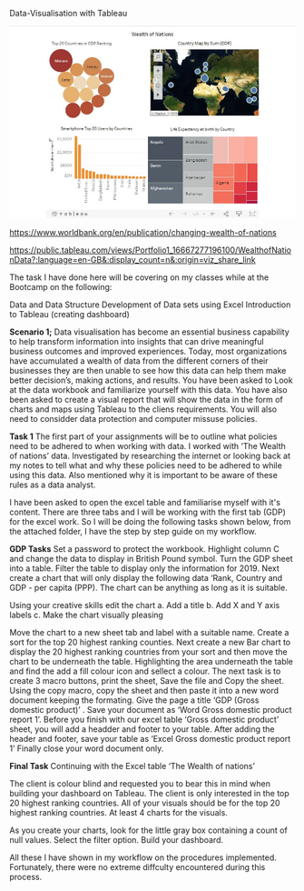 Data-Visualisation with Tableau 

![alt text](https://github.com/Munajuli/Data-Visualisation/blob/2d876b168c8fbadae0854d6e21e7150790931a97/dashboard.JPG)

https://www.worldbank.org/en/publication/changing-wealth-of-nations

https://public.tableau.com/views/Portfolio1_16667277196100/WealthofNationData?:language=en-GB&:display_count=n&:origin=viz_share_link

The task I have done here will be covering on my classes while at the Bootcamp on the following:

Data and Data Structure
Development of Data sets using Excel
Introduction to Tableau (creating dashboard)

**Scenario 1;**
Data visualisation has become an essential business capability to help transform information into insights that can drive meaningful business outcomes and improved experiences. Today, most organizations have accumulated a wealth of data from the different corners of their businesses they are then unable to see how this data can help them make better decision’s, making actions, and results.
You have been asked to Look at the data workbook and familiarize yourself with this data. You have also been asked to create a visual report that will show the data in the form of charts and maps using Tableau to the cliens requirements. You will also need to considder data protection and computer missuse policies. 

**Task 1**
The first part of your assignments will be to outline what policies need to be adhered to when working with data.
I worked with ‘The Wealth of nations’ data. Investigated by researching the internet or looking back at my notes to tell what and why these policies need to be adhered to while using this data. Also mentioned why it is important to be aware of these rules as a data analyst.  

I have been asked to open the excel table and familiarise myself with it's content. There are three tabs and I will be working with the first tab (GDP) for the excel work. So I will be doing the following tasks shown below, from the attached folder, I have the step by step guide on my workflow.

**GDP Tasks**
Set a password to protect the workbook.
Highlight column C and change the data to display in British Pound symbol.
Turn the GDP sheet into a table. 
Filter the table to display only the information for 2019.
Next create a chart that will only display the following data ‘Rank, Country and GDP - per capita (PPP).  The chart can be anything as long as it is suitable. 

Using your creative skills edit the chart 
a.	Add a title
b.	Add X and Y axis labels
c.	Make the chart visually pleasing 

Move the chart to a new sheet tab and label with a suitable name.
Create a sort for the top 20 highest ranking counties.
Next create a new Bar chart to display the 20 highest ranking countries from your sort and then move the chart to be underneath the table.
Highlighting the area underneath the table and find the add a fill colour icon and sellect a colour.
The next task is to create 3 macro buttons, print the sheet, Save the file and Copy the sheet. 
Using the copy macro, copy the sheet and then paste it into a new word document keeping the formating.  Give the page a title ‘GDP (Gross domestic product)’ .
Save your document as ‘Word Gross domestic product report 1’.
Before you finish with our excel table ‘Gross domestic product’ sheet,  you will add a headder and footer to your table.
After adding the header and footer, save your table as ‘Excel Gross domestic product report 1’
Finally close your word document only.

**Final Task**
Continuing with the Excel table  ‘The Wealth of nations’

The client is colour blind and requested you to bear this in mind when building your dashboard on Tableau. The client is only interested in the top 20 highest ranking countries. All of your visuals should be for the top 20 highest ranking countries. At least 4 charts for the visuals.

As you create your charts, look for the little gray box containing a count of null values. Select the filter option.
Build your dashboard.

All these I have shown in my workflow on the procedures implemented. Fortunately, there were no extreme diffculty encountered during this process.










